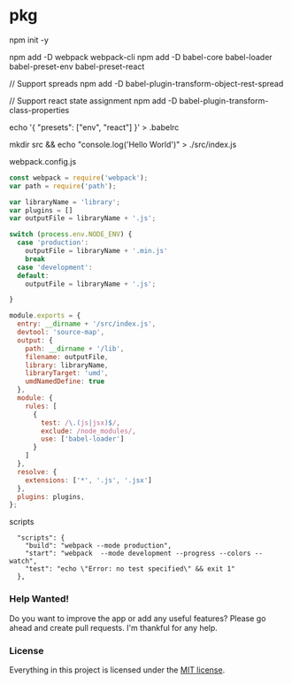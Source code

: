 # pkg

npm init -y

npm add -D webpack webpack-cli
npm add -D babel-core babel-loader babel-preset-env babel-preset-react

// Support spreads
npm add -D babel-plugin-transform-object-rest-spread

// Support react state assignment
npm add -D babel-plugin-transform-class-properties

echo '{ "presets": ["env", "react"] }' > .babelrc

mkdir src && echo "console.log('Hello World')" > ./src/index.js

webpack.config.js
```js
const webpack = require('webpack');
var path = require('path');

var libraryName = 'library';
var plugins = []
var outputFile = libraryName + '.js';

switch (process.env.NODE_ENV) {
  case 'production':
    outputFile = libraryName + '.min.js'
    break
  case 'development':
  default:
    outputFile = libraryName + '.js';

}

module.exports = {
  entry: __dirname + '/src/index.js',
  devtool: 'source-map',
  output: {
    path: __dirname + '/lib',
    filename: outputFile,
    library: libraryName,
    libraryTarget: 'umd',
    umdNamedDefine: true
  },
  module: {
    rules: [
      {
        test: /\.(js|jsx)$/,
        exclude: /node_modules/,
        use: ['babel-loader']
      }
    ]
  },
  resolve: {
    extensions: ['*', '.js', '.jsx']
  },
  plugins: plugins,
};
```

scripts
```
  "scripts": {
    "build": "webpack --mode production",
    "start": "webpack  --mode development --progress --colors --watch",
    "test": "echo \"Error: no test specified\" && exit 1"
  },
```

### Help Wanted!

Do you want to improve the app or add any useful features? Please go ahead and create pull requests. I'm thankful for any help.

### License

Everything in this project is licensed under the [MIT license](https://opensource.org/licenses/MIT).


